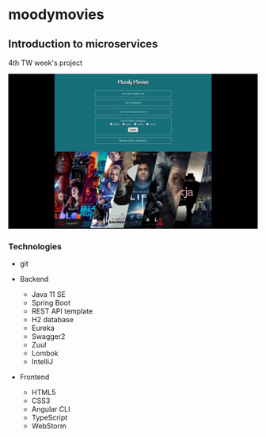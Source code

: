 # moodymovies
## Introduction to microservices
4th TW week's project

![Moody Movies](moodymovies.png)

### Technologies
* git
* Backend
  * Java 11 SE
  * Spring Boot
  * REST API template
  * H2 database
  * Eureka
  * Swagger2
  * Zuul
  * Lombok
  * IntelliJ
  
* Frontend
  * HTML5
  * CSS3
  * Angular CLI
  * TypeScript
  * WebStorm
